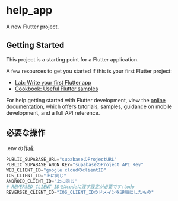 # help_app

A new Flutter project.

## Getting Started

This project is a starting point for a Flutter application.

A few resources to get you started if this is your first Flutter project:

- [Lab: Write your first Flutter app](https://docs.flutter.dev/get-started/codelab)
- [Cookbook: Useful Flutter samples](https://docs.flutter.dev/cookbook)

For help getting started with Flutter development, view the
[online documentation](https://docs.flutter.dev/), which offers tutorials,
samples, guidance on mobile development, and a full API reference.

## 必要な操作
.env の作成
```py
PUBLIC_SUPABASE_URL="supabaseのProjectURL"
PUBLIC_SUPABASE_ANON_KEY="supabaseのProject API Key"
WEB_CLIENT_ID="google cloudのclientID"
IOS_CLIENT_ID="上に同じ"
ANDROID_CLIENT_ID="上に同じ"
# REVERSED_CLIENT_IDをXcodeに渡す設定が必要です:todo
REVERSED_CLIENT_ID="IOS_CLIENT_IDのドメインを逆順にしたもの"
```
